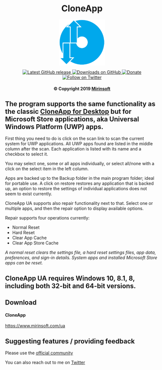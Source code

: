 <h1 align="center"> CloneApp </h1>

<p align="center">
<a href="https://github.com/Mirinsoft/CloneApp-UA" target="_blank">
<img align="center" alt="CloneApp" src="https://github.com/Mirinsoft/CloneApp/raw/master/cloneapp.png" width="150" height="150" />
</a>
</p>

<p align="center">
 
<a href="https://github.com/Mirinsoft/CloneApp-ua/releases/latest" target="_blank">
 <img alt="Latest GitHub release" src="https://img.shields.io/github/release/mirinsoft/cloneapp.svg" />
</a>
<a href="https://github.com/Mirinsoft/CloneApp-ua/releases" target="_blank">
 <img alt="Downloads on GitHub" src="https://img.shields.io/github/downloads/Mirinsoft/CloneApp/total.svg?style=flat-square" />
</a>
<a href="https://www.mirinsoft.com/donate/cloneapp" target="_blank">
 <img alt="Donate" src="https://img.shields.io/badge/donate-PayPal-orange.svg?style=flat-square" />
</a>
<a href="https://twitter.com/cloneapp" target="_blank">
 <img alt="Follow on Twitter" src="https://img.shields.io/twitter/follow/cloneapp.svg?label=Follow" />
</a>

</p>

<h4 align="center">&copy Copyright 2019 <a href="https://www.mirinsoft.com" target="_blank">Mirinsoft</a></h1>

## The  program supports the same functionality as the classic [CloneApp for Desktop](https://github.com/mirinsoft/CloneApp) but for Microsoft Store applications, aka Universal Windows Platform (UWP) apps.

First thing you need to do is click on the scan link to scan the current system for UWP applications. All UWP apps found are listed in the middle column after the scan. Each application is listed with its name and a checkbox to select it.

You may select one, some or all apps individually, or select all/none with a click on the select item in the left column.

Apps are backed up to the Backup folder in the main program folder; ideal for portable use. A click on restore restores any application that is backed up, an option to restore the settings of individual applications does not seem to exist currently.

CloneApp UA supports also repair functionality next to that. Select one or multiple apps, and then the repair option to display available options.

Repair supports four operations currently:

* Normal Reset
* Hard Reset
* Clear App Cache
* Clear App Store Cache

*A normal reset clears the settings file, a hard reset settings files, app data, preferences, and sign-in details. System apps and installed Microsoft Store apps can be reset.*

## CloneApp UA requires Windows 10, 8.1, 8, including both 32-bit and 64-bit versions.

## Download 

#### CloneApp
https://www.mirinsoft.com/ua

## Suggesting features / providing feedback
Please use the [official community](https://www.mirinsoft.com/community)

You can also reach out to me on [Twitter](https://twitter.com/CloneApp)

